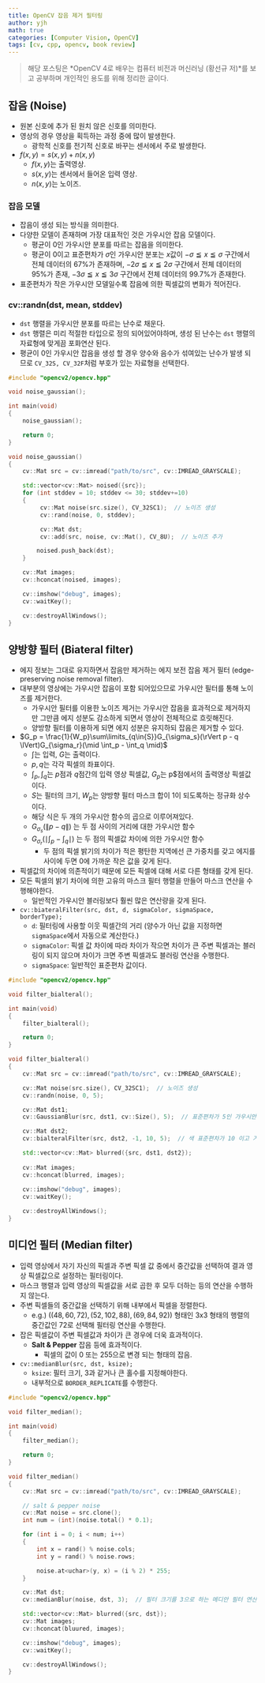```yaml
---
title: OpenCV 잡음 제거 필터링
author: yjh
math: true
categories: [Computer Vision, OpenCV]
tags: [cv, cpp, opencv, book review]
---
```


> 해당 포스팅은 *OpenCV 4로 배우는 컴퓨터 비전과 머신러닝 (황선규 저)*를 보고 공부하며 개인적인 용도를 위해 정리한 글이다.

## 잡음 (Noise)

- 원본 신호에 추가 된 원치 않은 신호를 의미한다.
- 영상의 경우 영상을 획득하는 과정 중에 많이 발생한다.
  - 광학적 신호를 전기적 신호로 바꾸는 센서에서 주로 발생한다.
- $f(x, y) = s(x, y) + n(x, y)$
  - $f(x, y)$는 출력영상.
  - $s(x, y)$는 센서에서 들어온 입력 영상.
  - $n(x, y)$는 노이즈.

### 잡음 모델

- 잡음이 생성 되는 방식을 의미한다.
- 다양한 모델이 존재하며 가장 대표적인 것은 가우시안 잡음 모델이다.
  - 평균이 $0$인 가우시안 분포를 따르는 잡음을 의미한다.
  - 평균이 $0$이고 표준편차가 $\sigma$인 가우시안 분포는 $x$값이 $-\sigma\leqq{x}\leqq{\sigma}$ 구간에서 전체 데이터의 $67\%$가 존재하며, $-2\sigma\leqq{x}\leqq{2\sigma}$ 구간에서 전체 데이터의 $95\%$가 존재, $-3\sigma\leqq{x}\leqq{3\sigma}$ 구간에서 전체 데이터의 $99.7\%$가 존재한다.
- 표준편차가 작은 가우시안 모델일수록 잡음에 의한 픽셀값의 변화가 적어진다.

### cv::randn(dst, mean, stddev)

- `dst` 행렬을 가우시안 분포를 따르는 난수로 채운다.
- `dst` 행렬은 미리 적절한 타입으로 정의 되어있어야하며, 생성 된 난수는 `dst` 행렬의 자료형에 맞게끔 포화연산 된다.
- 평균이 $0$인 가우시안 잡음을 생성 할 경우 양수와 음수가 섞여있는 난수가 발생 되므로 `CV_32S, CV_32F`처럼 부호가 있는 자료형을 선택한다.

```cpp
#include "opencv2/opencv.hpp"

void noise_gaussian();

int main(void)
{
    noise_gaussian();

    return 0;
}

void noise_gaussian()
{
    cv::Mat src = cv::imread("path/to/src", cv::IMREAD_GRAYSCALE);

    std::vector<cv::Mat> noised({src});
    for (int stddev = 10; stddev <= 30; stddev+=10)
    {
         cv::Mat noise(src.size(), CV_32SC1);  // 노이즈 생성
         cv::rand(noise, 0, stddev);

         cv::Mat dst;
         cv::add(src, noise, cv::Mat(), CV_8U);  // 노이즈 추가

        noised.push_back(dst);
    }

    cv::Mat images;
    cv::hconcat(noised, images);

    cv::imshow("debug", images);
    cv::waitKey();

    cv::destroyAllWindows();
}
```

## 양방향 필터 (Biateral filter)

- 에지 정보는 그대로 유지하면서 잡음만 제거하는 에지 보전 잡음 제거 필터 (edge-preserving noise removal filter).
- 대부분의 영상에는 가우시안 잡음이 포함 되어있으므로 가우시안 필터를 통해 노이즈를 제거한다.
  - 가우시안 필터를 이용한 노이즈 제거는 가우시안 잡음을 효과적으로 제거하지만 그만큼 에지 성분도 감소하게 되면서 영상이 전체적으로 흐릿해진다.
  - 양방향 필터를 이용하게 되면 에지 성분은 유지하되 잡음은 제거할 수 있다.
- $G_p = \frac{1}{W_p}\sum\limits_{q\in{S}}G_{\sigma_s}(\rVert p - q \lVert)G_{\sigma_r}(\mid \int_p - \int_q \mid)$
  - $\int$는 입력, $G$는 출력이다.
  - $p, q$는 각각 픽셀의 좌표이다.
  - $\int_p, \int_q$는 $p$점과 $q$점간의 입력 영상 픽셀값, $G_p$는 p$점에서의 출력영상 픽셀값이다.
  - $S$는 필터의 크기, $W_p$는 양방향 필터 마스크 합이 1이 되도록하는 정규화 상수이다.
  - 해당 식은 두 개의 가우시안 함수의 곱으로 이루어져있다.
  - $G_{\sigma_s}(\rVert p - q \lVert)$ 는 두 점 사이의 거리에 대한 가우시안 함수
  - $G_{\sigma_r}(\mid \int_p - \int_q \mid)$ 는 두 점의 픽셀값 차이에 의한 가우시안 함수
    - 두 점의 픽셀 밝기의 차이가 적은 평탄한 지역에선 큰 가중치를 갖고 에지를 사이에 두면 $0$에 가까운 작은 값을 갖게 된다.
- 픽셀값의 차이에 의존적이기 때문에 모든 픽셀에 대해 서로 다른 형태를 갖게 된다.
- 모든 픽셀의 밝기 차이에 의한 고유의 마스크 필터 행렬을 만들어 마스크 연산을 수행해야한다.
  - 일반적인 가우시안 블러링보다 훨씬 많은 연산량을 갖게 된다.
- `cv::biateralFilter(src, dst, d, sigmaColor, sigmaSpace, borderType);`
  - `d`: 필터링에 사용할 이웃 픽셀간의 거리 (양수가 아닌 값을 지정하면 `sigmaSpace`에서 자동으로 계산한다.)
  - `sigmaColor`: 픽셀 값 차이에 따라 차이가 작으면 차이가 큰 주변 픽셀과는 블러링이 되지 않으며 차이가 크면 주변 픽셀과도 블러링 연산을 수행한다.
  - `sigmaSpace`: 일반적인 표준편차 값이다.

```cpp
#include "opencv2/opencv.hpp"

void filter_bialteral();

int main(void)
{
    filter_bialteral();

    return 0;
}

void filter_bialteral()
{
    cv::Mat src = cv::imread("path/to/src", cv::IMREAD_GRAYSCALE);

    cv::Mat noise(src.size(), CV_32SC1);  // 노이즈 생성
    cv::randn(noise, 0, 5);

    cv::Mat dst1;
    cv::GaussianBlur(src, dst1, cv::Size(), 5);  // 표준편차가 5인 가우시안 블러 연산 처리

    cv::Mat dst2;
    cv::bialteralFilter(src, dst2, -1, 10, 5);  // 색 표준편차가 10 이고 거리 표준편차가 5 인 양방향 필터링 연산 수행

    std::vector<cv::Mat> blurred({src, dst1, dst2});
    
    cv::Mat images;
    cv::hconcat(blurred, images);
    
    cv::imshow("debug", images);
    cv::waitKey();

    cv::destroyAllWindows();
}
```

## 미디언 필터 (Median filter)

- 입력 영상에서 자기 자신의 픽셀과 주변 픽셀 값 중에서 중간값을 선택하여 결과 영상 픽셀값으로 설정하는 필터링이다.
- 마스크 행렬과 입력 영상의 픽셀값을 서로 곱한 후 모두 더하는 등의 연산을 수행하지 않는다.
- 주변 픽셀들의 중간값을 선택하기 위해 내부에서 픽셀을 정렬한다.
  - e.g.) $((48, 60, 72), (52, 102, 88), (69, 84, 92))$ 형태인 3x3 형태의 행렬의 중간값인 $72$로 선택해 필터링 연산을 수행한다.
- 잡은 픽셀값이 주변 픽셀값과 차이가 큰 경우에 더욱 효과적이다.
  - **Salt & Pepper** 잡음 등에 효과적이다.
    - 픽셀의 값이 $0$ 또는 $255$으로 변경 되는 형태의 잡음.
- `cv::medianBlur(src, dst, ksize);`
  - `ksize`: 필터 크기, $3$과 같거나 큰 홀수를 지정해야한다.
  - 내부적으로 `BORDER_REPLICATE`를 수행한다.

```cpp
#include "opencv2/opencv.hpp"

void filter_median();

int main(void)
{
    filter_median();

    return 0;
}

void filter_median()
{
    cv::Mat src = cv::imread("path/to/src", cv::IMREAD_GRAYSCALE);

    // salt & pepper noise
    cv::Mat noise = src.clone();
    int num = (int)(noise.total() * 0.1);

    for (int i = 0; i < num; i++)
    {
        int x = rand() % noise.cols;
        int y = rand() % noise.rows;

        noise.at<uchar>(y, x) = (i % 2) * 255;
    }

    cv::Mat dst;
    cv::medianBlur(noise, dst, 3);  // 필터 크기를 3으로 하는 메디안 필터 연산 수행

    std::vector<cv::Mat> blurred({src, dst});
    cv::Mat images;
    cv::hconcat(bluured, images);

    cv::imshow("debug", images);
    cv::waitKey();

    cv::destroyAllWindows();
}
```
